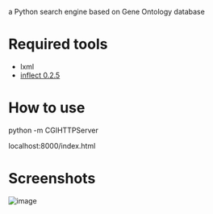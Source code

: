 a Python search engine based on Gene Ontology database

Required tools
=============
* lxml
* [inflect 0.2.5](https://pypi.python.org/pypi/inflect)


How to use
=============
python -m CGIHTTPServer

localhost:8000/index.html

Screenshots
=============
![image](http://i.imgur.com/X2AW21e.png)
